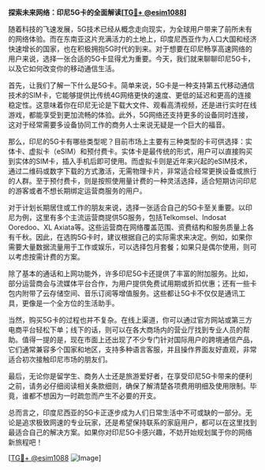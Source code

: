 **探索未来网络：印尼5G卡的全面解读[[TG💪+ @esim1088](https://t.me/s/esim1088)]**

随着科技的飞速发展，5G技术已经从概念走向现实，为全球用户带来了前所未有的网络体验。而在东南亚这片充满活力的土地上，印度尼西亚作为人口大国和经济快速增长的国家，也在积极拥抱5G时代的到来。对于想要在印尼畅享高速网络的用户来说，选择一张合适的5G卡显得尤为重要。今天，我们就来聊聊印尼5G卡，以及它如何改变你的移动通信生活。

首先，让我们了解一下什么是5G卡。简单来说，5G卡是一种支持第五代移动通信技术的SIM卡，它能够提供比传统4G网络更快的速度、更低的延迟和更高的连接稳定性。这意味着你在印尼无论是下载大文件、观看高清视频，还是进行实时在线游戏，都能享受到更加流畅的体验。此外，5G网络还支持更多的设备同时连接，这对于经常需要多设备协同工作的商务人士来说无疑是一个巨大的福音。

那么，印尼的5G卡有哪些类型呢？目前市场上主要有三种类型的卡可供选择：实体卡、虚拟卡（eSIM）和预付费卡。实体卡是最传统的形式，用户可以直接购买到实体的SIM卡，插入手机后即可使用。而虚拟卡则是近年来兴起的eSIM技术，通过二维码或数字下载的方式激活，无需物理卡片，非常适合经常更换设备或旅行的人群。至于预付费卡，则是按照使用量计费的一种灵活选择，适合短期访问印尼的游客或者不想长期绑定运营商服务的用户。

对于计划长期居住或工作的朋友来说，选择一张适合自己的5G卡至关重要。以印尼为例，这里有多个主流运营商提供5G服务，包括Telkomsel、Indosat Ooredoo、XL Axiata等。这些运营商在网络覆盖范围、资费结构和服务质量上各有千秋。因此，在选购5G卡时，建议根据自己的实际需求来决定。例如，如果你需要大量数据流量用于工作或娱乐，可以选择包月套餐；如果只是偶尔使用，则可以考虑按需计费的方案。

除了基本的通话和上网功能外，许多印尼5G卡还提供了丰富的附加服务。比如，部分运营商会与流媒体平台合作，为用户提供免费试用期或折扣优惠；还有一些卡包内附带了云存储空间、音乐订阅等增值服务。这些都让5G卡不仅仅是通讯工具，更像是一个全方位的生活助手。

当然，购买5G卡的过程也并不复杂。在线上渠道，你可以通过官方网站或第三方电商平台轻松下单；线下的话，则可以在各大商场内的营业厅找到专业人员的帮助。值得一提的是，现在市面上还出现了不少专门针对国际用户的跨境通信产品，它们通常兼容多个国家和地区，支持多种语言客服，并且操作界面友好直观，非常适合初次接触印尼市场的朋友们。

最后，无论你是留学生、商务人士还是旅游爱好者，在享受印尼5G卡带来的便利之前，请务必仔细阅读相关条款细则，确保了解清楚各项费用明细及使用限制。毕竟，谁都不想因为一时疏忽而产生不必要的开支。

总而言之，印度尼西亚的5G卡正逐步成为人们日常生活中不可或缺的一部分。无论是追求极致网速的专业玩家，还是希望保持联系的家庭用户，都可以在这里找到最适合自己的解决方案。如果你对印尼5G卡感兴趣，不妨开始规划属于你的网络新旅程吧！

[[TG💪+ @esim1088](https://t.me/s/esim1088) ![Image](https://i.postimg.cc/4NQfJmqS/Snipaste-2025-05-13-00-14-12.png)]